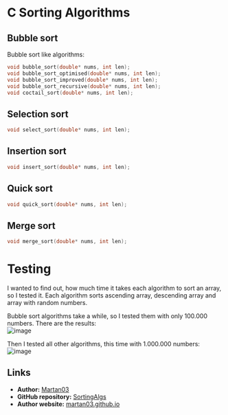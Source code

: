 # C Sorting Algorithms

## Bubble sort
Bubble sort like algorithms:
```C
void bubble_sort(double* nums, int len);
void bubble_sort_optimised(double* nums, int len);
void bubble_sort_improved(double* nums, int len);
void bubble_sort_recursive(double* nums, int len);
void coctail_sort(double* nums, int len);
```

## Selection sort
```C
void select_sort(double* nums, int len);
```

## Insertion sort
```C
void insert_sort(double* nums, int len);
```

## Quick sort
```C
void quick_sort(double* nums, int len);
```

## Merge sort
```C
void merge_sort(double* nums, int len);
```

# Testing
I wanted to find out, how much time it takes each algorithm to sort an array,
so I tested it. Each algorithm sorts ascending array, descending array and
array with random numbers.

Bubble sort algorithms take a while, so I tested them with only 100.000 numbers.
There are the results:  
![image](https://user-images.githubusercontent.com/46300167/229298216-5839b0bb-8d39-455c-a854-8597b94aa09d.png)


Then I tested all other algorithms, this time with 1.000.000 numbers:  
![image](https://user-images.githubusercontent.com/46300167/229298302-0e3cb04e-f37f-4c0e-9eb9-8ebdfdafd15e.png)

## Links

- **Author:** [Martan03](https://github.com/Martan03)
- **GitHub repository:** [SortingAlgs](https://github.com/Martan03/SortingAlgs)
- **Author website:** [martan03.github.io](https://martan03.github.io)
